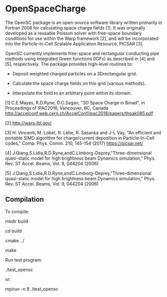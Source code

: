 # OpenSpaceCharge

The OpenSC package is an open-source software library written primarily in Fortran 2008 for calculating space charge fields [1]. It was originally developed as a reusable Poisson solver with free-space boundary conditions for use within the Warp framework [2], and will be incorporated into the Particle-In-Cell Scalable Application Resource, PICSAR [3].

OpenSC currently implements free-space and rectangular conducting pipe methods using integrated Green functions (IGFs) as described in [4] and [5], respectively. The package provides high-level routines to:

- Deposit weighted charged particles on a 3Drectangular grid.

- Calculate the space charge fields on this grid (various methods).

- Interpolate the field to an arbitrary point within its domain.

[1] C.E.Mayes, R.D.Ryne, D.C.Sagan, "3D Space Charge in Bmad", in Proceedings of IPAC2018, Vancouver, BC, Canada http://accelconf.web.cern.ch/AccelConf/ipac2018/papers/thpak085.pdf

[2] http://warp.lbl.gov/

[3] H. Vincenti, M. Lobet, R. Lehe, R. Sasanka and J-L Vay, "An efficient and portable SIMD algorithm for charge/current deposition in Particle-In-Cell codes," Comp. Phys. Comm. 210, 145-154 (2017) https://picsar.net/

[4] J.Qiang,S.Lidia,R.D.Ryne,andC.Limborg-Deprey,"Three-dimensional quasi-static model for high brightness beam Dynamics simulation," Phys. Rev. ST Accel. Beams, Vol. 9, 044204 (2006)

[5] J.Qiang,S.Lidia,R.D.Ryne,andC.Limborg-Deprey,"Three-dimensional quasi-static model for high brightness beam Dynamics simulation," Phys. Rev. ST Accel. Beams, Vol. 9, 044204 (2006)

## Compilation

To compile:

mkdir build

cd build

cmake ../

make

Run test program:

./test_opensc

or:

mpirun -n 8 ./test_opensc
